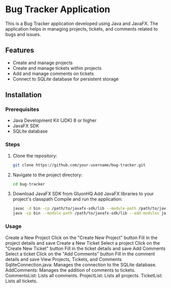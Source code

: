 # Bug Tracker Application

This is a Bug Tracker application developed using Java and JavaFX. The application helps in managing projects, tickets, and comments related to bugs and issues.

## Features
- Create and manage projects
- Create and manage tickets within projects
- Add and manage comments on tickets
- Connect to SQLite database for persistent storage

## Installation

### Prerequisites
- Java Development Kit (JDK) 8 or higher
- JavaFX SDK
- SQLite database

### Steps
1. Clone the repository:
   ```sh
   git clone https://github.com/your-username/bug-tracker.git
   
2. Navigate to the project directory:
   ```sh
   cd bug-tracker

3. Download JavaFX SDK from GluonHQ
   Add JavaFX libraries to your project's classpath
   Compile and run the application:

   ```sh
   javac -d bin -cp /path/to/javafx-sdk/lib --module-path /path/to/javafx-sdk/lib --add-modules javafx.controls,javafx.fxml src/*.java
   java -cp bin --module-path /path/to/javafx-sdk/lib --add-modules javafx.controls,javafx.fxml Main

### Usage
Create a New Project
Click on the "Create New Project" button
Fill in the project details and save
Create a New Ticket
Select a project
Click on the "Create New Ticket" button
Fill in the ticket details and save
Add Comments
Select a ticket
Click on the "Add Comments" button
Fill in the comment details and save
View Projects, Tickets, and Comments
SqliteConnection.java: Manages the connection to the SQLite database.
   AddComments: Manages the addition of comments to tickets.
   CommentsList: Lists all comments.
   ProjectList: Lists all projects.
   TicketList: Lists all tickets.
